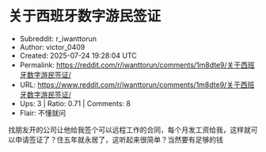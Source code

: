 # 关于西班牙数字游民签证

- Subreddit: r_iwanttorun
- Author: victor_0409
- Created: 2025-07-24 19:28:04 UTC
- Permalink: https://reddit.com/r/iwanttorun/comments/1m8dte9/关于西班牙数字游民签证/
- URL: https://www.reddit.com/r/iwanttorun/comments/1m8dte9/关于西班牙数字游民签证/
- Ups: 3 | Ratio: 0.71 | Comments: 8
- Flair: 不懂就问


找朋友开的公司让他给我签个可以远程工作的合同，每个月发工资给我，这样就可以申请签证了？住五年就永居了，这听起来很简单？当然要有足够的钱

